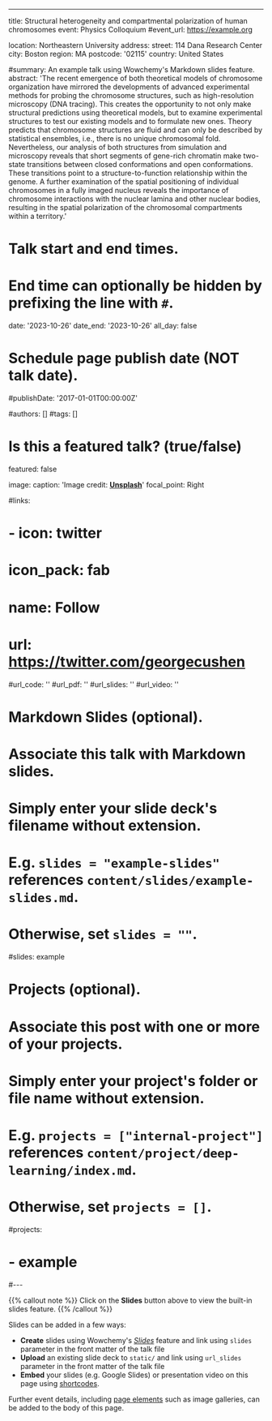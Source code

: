---
title: Structural heterogeneity and compartmental polarization of human chromosomes
event: Physics Colloquium
#event_url: https://example.org

location: Northeastern University
address:
  street: 114 Dana Research Center
  city: Boston
  region: MA
  postcode: '02115'
  country: United States

#summary: An example talk using Wowchemy's Markdown slides feature.
abstract: 'The recent emergence of both theoretical models of chromosome organization have mirrored the developments of advanced experimental methods for probing the chromosome structures, such as high-resolution microscopy (DNA tracing). This creates the opportunity to not only make structural predictions using theoretical models, but to examine experimental structures to test our existing models and to formulate new ones. Theory predicts that chromosome structures are fluid and can only be described by statistical ensembles, i.e., there is no unique chromosomal fold. Nevertheless, our analysis of both structures from simulation and microscopy reveals that short segments of gene-rich chromatin make two-state transitions between closed conformations and open conformations. These transitions point to a structure-to-function relationship within the genome. A further examination of the spatial positioning of individual chromosomes in a fully imaged nucleus reveals the importance of chromosome interactions with the nuclear lamina and other nuclear bodies, resulting in the spatial polarization of the chromosomal compartments within a territory.'

# Talk start and end times.
#   End time can optionally be hidden by prefixing the line with `#`.
date: '2023-10-26'
date_end: '2023-10-26'
all_day: false

# Schedule page publish date (NOT talk date).
#publishDate: '2017-01-01T00:00:00Z'

#authors: []
#tags: []

# Is this a featured talk? (true/false)
featured: false

image:
  caption: 'Image credit: [**Unsplash**](https://unsplash.com/photos/bzdhc5b3Bxs)'
  focal_point: Right

#links:
#  - icon: twitter
#    icon_pack: fab
#    name: Follow
#    url: https://twitter.com/georgecushen
#url_code: ''
#url_pdf: ''
#url_slides: ''
#url_video: ''

# Markdown Slides (optional).
#   Associate this talk with Markdown slides.
#   Simply enter your slide deck's filename without extension.
#   E.g. `slides = "example-slides"` references `content/slides/example-slides.md`.
#   Otherwise, set `slides = ""`.
#slides: example

# Projects (optional).
#   Associate this post with one or more of your projects.
#   Simply enter your project's folder or file name without extension.
#   E.g. `projects = ["internal-project"]` references `content/project/deep-learning/index.md`.
#   Otherwise, set `projects = []`.
#projects:
#  - example
#---

{{% callout note %}}
Click on the **Slides** button above to view the built-in slides feature.
{{% /callout %}}

Slides can be added in a few ways:

- **Create** slides using Wowchemy's [_Slides_](https://wowchemy.com/docs/managing-content/#create-slides) feature and link using `slides` parameter in the front matter of the talk file
- **Upload** an existing slide deck to `static/` and link using `url_slides` parameter in the front matter of the talk file
- **Embed** your slides (e.g. Google Slides) or presentation video on this page using [shortcodes](https://wowchemy.com/docs/writing-markdown-latex/).

Further event details, including [page elements](https://wowchemy.com/docs/writing-markdown-latex/) such as image galleries, can be added to the body of this page.
